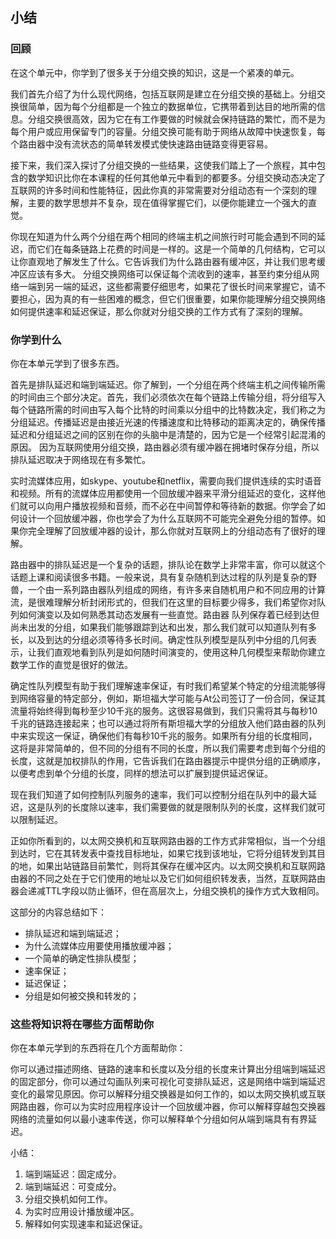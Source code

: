 ## 小结

### 回顾

在这个单元中，你学到了很多关于分组交换的知识，这是一个紧凑的单元。

我们首先介绍了为什么现代网络，包括互联网是建立在分组交换的基础上。分组交换很简单，因为每个分组都是一个独立的数据单位，它携带着到达目的地所需的信息。分组交换很高效，因为它在有工作要做的时候就会保持链路的繁忙，而不是为每个用户或应用保留专门的容量。分组交换可能有助于网络从故障中快速恢复，每个路由器中没有流状态的简单转发模式使快速路由链路变得更容易。

接下来，我们深入探讨了分组交换的一些结果，这使我们踏上了一个旅程，其中包含的数学知识比你在本课程的任何其他单元中看到的都要多。分组交换动态决定了互联网的许多时间和性能特征，因此你真的非常需要对分组动态有一个深刻的理解，主要的数学思想并不复杂，现在值得掌握它们，以便你能建立一个强大的直觉。

你现在知道为什么两个分组在两个相同的终端主机之间旅行时可能会遇到不同的延迟，而它们在每条链路上花费的时间是一样的。这是一个简单的几何结构，它可以让你直观地了解发生了什么。它告诉我们为什么路由器有缓冲区，并让我们思考缓冲区应该有多大。 分组交换网络可以保证每个流收到的速率，甚至约束分组从网络一端到另一端的延迟，这些都需要仔细思考，如果花了很长时间来掌握它，请不要担心，因为真的有一些困难的概念，但它们很重要，如果你能理解分组交换网络如何提供速率和延迟保证，那么你就对分组交换的工作方式有了深刻的理解。



### 你学到什么

你在本单元学到了很多东西。

首先是排队延迟和端到端延迟。你了解到，一个分组在两个终端主机之间传输所需的时间由三个部分决定。首先，我们必须依次在每个链路上传输分组，将分组写入每个链路所需的时间由写入每个比特的时间乘以分组中的比特数决定，我们称之为分组延迟。传播延迟是由接近光速的传播速度和比特移动的距离决定的，确保传播延迟和分组延迟之间的区别在你的头脑中是清楚的，因为它是一个经常引起混淆的原因。 因为互联网使用分组交换，路由器必须有缓冲器在拥堵时保存分组，所以排队延迟取决于网络现在有多繁忙。

实时流媒体应用，如skype、youtube和netflix，需要向我们提供连续的实时语音和视频。所有的流媒体应用都使用一个回放缓冲器来平滑分组延迟的变化，这样他们就可以向用户播放视频和音频，而不必在中间暂停和等待新的数据。你学会了如何设计一个回放缓冲器，你也学会了为什么互联网不可能完全避免分组的暂停。如果你完全理解了回放缓冲器的设计，那么你就对互联网上的分组动态有了很好的理解。

路由器中的排队延迟是一个复杂的话题，排队论在数学上非常丰富，你可以就这个话题上课和阅读很多书籍。一般来说，具有复杂随机到达过程的队列是复杂的野兽，一个由一系列路由器队列组成的网络，有许多来自随机用户和不同应用的计算流，是很难理解分析封闭形式的，但我们在这里的目标要少得多，我们希望你对队列如何演变以及如何熟悉其动态发展有一些直觉。路由器 队列保存着已经到达但尚未出发的分组，如果我们能够跟踪到达和出发，那么我们就可以知道队列有多长，以及到达的分组必须等待多长时间。确定性队列模型是队列中分组的几何表示，让我们直观地看到队列是如何随时间演变的，使用这种几何模型来帮助你建立数学工作的直觉是很好的做法。

确定性队列模型有助于我们理解速率保证，有时我们希望某个特定的分组流能够得到网络容量的特定部分，例如，斯坦福大学可能与At公司签订了一份合同，保证其流量将始终得到每秒至少10千兆的服务。这很容易做到，我们只需将其与每秒10千兆的链路连接起来；也可以通过将所有斯坦福大学的分组放入他们路由器的队列中来实现这一保证，确保他们有每秒10千兆的服务。如果所有分组的长度相同，这将是非常简单的，但不同的分组有不同的长度，所以我们需要考虑到每个分组的长度，这就是加权排队的作用，它告诉我们在路由器提示中提供分组的正确顺序，以便考虑到单个分组的长度，同样的想法可以扩展到提供延迟保证。

现在我们知道了如何控制队列服务的速率，我们可以控制分组在队列中的最大延迟，这是队列的长度除以速率，我们需要做的就是限制队列的长度，这样我们就可以限制延迟。

正如你所看到的，以太网交换机和互联网路由器的工作方式非常相似，当一个分组到达时，它在其转发表中查找目标地址，如果它找到该地址，它将分组转发到其目的地，如果出站链路目前繁忙，则将其保存在缓冲区内。以太网交换机和互联网路由器的不同之处在于它们使用的地址以及它们如何组织转发表，当然，互联网路由器会递减TTL字段以防止循环，但在高层次上，分组交换机的操作方式大致相同。

这部分的内容总结如下：

- 排队延迟和端到端延迟；
- 为什么流媒体应用要使用播放缓冲器；
- 一个简单的确定性排队模型；
- 速率保证；
- 延迟保证；
- 分组是如何被交换和转发的；



### 这些将知识将在哪些方面帮助你

你在本单元学到的东西将在几个方面帮助你：

你可以通过描述网络、链路的速率和长度以及分组的长度来计算出分组端到端延迟的固定部分，你可以通过勾画队列来可视化可变排队延迟，这是网络中端到端延迟变化的最常见原因。你可以解释分组交换器是如何工作的，如以太网交换机或互联网路由器，你可以为实时应用程序设计一个回放缓冲器，你可以解释穿越包交换器网络的流量如何以最小速率传送，你可以解释单个分组如何从端到端具有有界延迟。

小结：

1. 端到端延迟：固定成分。
2. 端到端延迟：可变成分。
3. 分组交换机如何工作。
4. 为实时应用设计播放缓冲区。
5. 解释如何实现速率和延迟保证。